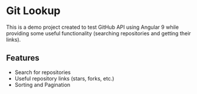 # Git Lookup

This is a demo project created to test GitHub API using Angular 9 while providing some useful functionality (searching repositories and getting their links).

## Features
- Search for repositories
- Useful repository links (stars, forks, etc.)
- Sorting and Pagination